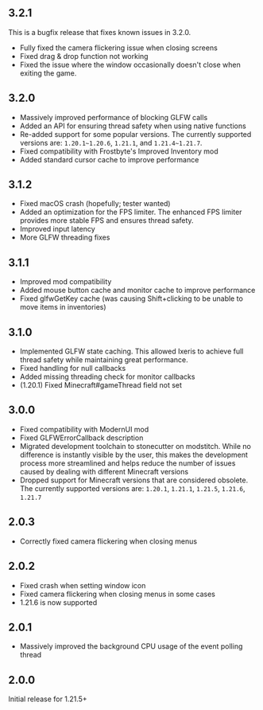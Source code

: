 ## 3.2.1

This is a bugfix release that fixes known issues in 3.2.0.

- Fully fixed the camera flickering issue when closing screens
- Fixed drag & drop function not working
- Fixed the issue where the window occasionally doesn't close when exiting the game.

## 3.2.0

- Massively improved performance of blocking GLFW calls
- Added an API for ensuring thread safety when using native functions
- Re-added support for some popular versions. The currently supported versions are: `1.20.1~1.20.6`, `1.21.1`, and `1.21.4~1.21.7`.
- Fixed compatibility with Frostbyte's Improved Inventory mod
- Added standard cursor cache to improve performance

## 3.1.2

- Fixed macOS crash (hopefully; tester wanted)
- Added an optimization for the FPS limiter. The enhanced FPS limiter provides more stable FPS and ensures thread safety.
- Improved input latency
- More GLFW threading fixes

## 3.1.1

- Improved mod compatibility
- Added mouse button cache and monitor cache to improve performance
- Fixed glfwGetKey cache (was causing Shift+clicking to be unable to move items in inventories)

## 3.1.0

- Implemented GLFW state caching. This allowed Ixeris to achieve full thread safety while maintaining great performance.
- Fixed handling for null callbacks
- Added missing threading check for monitor callbacks
- (1.20.1) Fixed Minecraft#gameThread field not set

## 3.0.0

- Fixed compatibility with ModernUI mod
- Fixed GLFWErrorCallback description
- Migrated development toolchain to stonecutter on modstitch. While no difference is instantly visible by the user, this makes the development process more streamlined and helps reduce the number of issues caused by dealing with different Minecraft versions
- Dropped support for Minecraft versions that are considered obsolete. The currently supported versions are: `1.20.1`, `1.21.1`, `1.21.5`, `1.21.6`, `1.21.7`

## 2.0.3

- Correctly fixed camera flickering when closing menus

## 2.0.2

- Fixed crash when setting window icon
- Fixed camera flickering when closing menus in some cases
- 1.21.6 is now supported

## 2.0.1

- Massively improved the background CPU usage of the event polling thread

## 2.0.0

Initial release for 1.21.5+